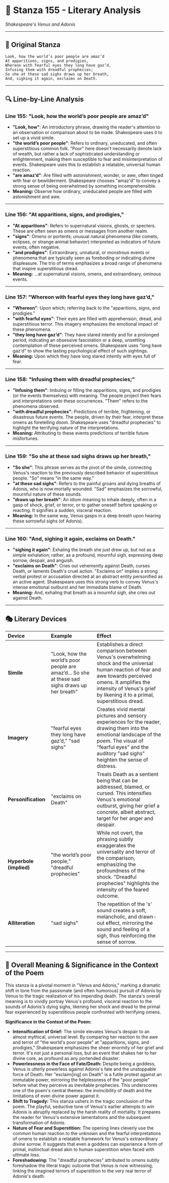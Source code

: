 # 🌹 Stanza 155 - Literary Analysis
*Shakespeare's Venus and Adonis*

---

## 📖 Original Stanza
```
Look, how the world’s poor people are amaz’d        
At apparitions, signs, and prodigies,
Whereon with fearful eyes they long have gaz’d,
Infusing them with dreadful prophecies;     
So she at these sad sighs draws up her breath,
And, sighing it again, exclaims on Death.
```

---

## 🔍 Line-by-Line Analysis

### Line 155: "Look, how the world’s poor people are amaz’d"
*   **"Look, how"**: An introductory phrase, drawing the reader's attention to an observation or comparison about to be made. Shakespeare uses it to set up a vivid simile.
*   **"the world’s poor people"**: Refers to ordinary, uneducated, and often superstitious common folk. "Poor" here doesn't necessarily denote lack of wealth, but rather a lack of sophisticated understanding or enlightenment, making them susceptible to fear and misinterpretation of events. Shakespeare uses this to establish a relatable, universal human reaction.
*   **"are amaz’d"**: Are filled with astonishment, wonder, or awe, often tinged with fear or bewilderment. Shakespeare chooses "amaz'd" to convey a strong sense of being overwhelmed by something incomprehensible.
*   **Meaning:** Observe how ordinary, uneducated people are filled with astonishment and awe.

---

### Line 156: "At apparitions, signs, and prodigies,"
*   **"At apparitions"**: Refers to supernatural visions, ghosts, or specters. These are often seen as omens or messages from another realm.
*   **"signs"**: Omens or portents; unusual natural phenomena (like comets, eclipses, or strange animal behavior) interpreted as indicators of future events, often negative.
*   **"and prodigies"**: Extraordinary, unnatural, or monstrous events or phenomena that are typically seen as foreboding or indicating divine displeasure. The trio of terms emphasizes a broad range of phenomena that inspire superstitious dread.
*   **Meaning:** ...at supernatural visions, omens, and extraordinary, ominous events.

---

### Line 157: "Whereon with fearful eyes they long have gaz’d,"
*   **"Whereon"**: Upon which; referring back to the "apparitions, signs, and prodigies."
*   **"with fearful eyes"**: Their eyes are filled with apprehension, dread, and superstitious terror. This imagery emphasizes the emotional impact of these phenomena.
*   **"they long have gaz’d"**: They have stared intently and for a prolonged period, indicating an obsessive fascination or a deep, unsettling contemplation of these perceived omens. Shakespeare uses "long have gaz'd" to show the lasting psychological effect of such sightings.
*   **Meaning:** Upon which they have long stared intently with eyes full of fear.

---

### Line 158: "Infusing them with dreadful prophecies;"
*   **"Infusing them"**: Imbuing or filling the apparitions, signs, and prodigies (or the events themselves) with meaning. The people project their fears and interpretations onto these occurrences. "Them" refers to the phenomena observed.
*   **"with dreadful prophecies"**: Predictions of terrible, frightening, or disastrous future events. The people, driven by their fear, interpret these omens as foretelling doom. Shakespeare uses "dreadful prophecies" to highlight the terrifying nature of the interpretations.
*   **Meaning:** Attributing to these events predictions of terrible future misfortunes.

---

### Line 159: "So she at these sad sighs draws up her breath,"
*   **"So she"**: This phrase serves as the pivot of the simile, connecting Venus's reaction to the previously described behavior of superstitious people. "So" means "in the same way."
*   **"at these sad sighs"**: Refers to the painful groans and dying breaths of Adonis, who is now mortally wounded. "Sad" emphasizes the sorrowful, mournful nature of these sounds.
*   **"draws up her breath"**: An idiom meaning to inhale deeply, often in a gasp of shock, grief, or terror, or to gather oneself before speaking or reacting. It signifies a sudden, visceral reaction.
*   **Meaning:** In the same way, Venus gasps in a deep breath upon hearing these sorrowful sighs (of Adonis).

---

### Line 160: "And, sighing it again, exclaims on Death."
*   **"sighing it again"**: Exhaling the breath she just drew up, but not as a simple exhalation; rather, as a profound, mournful sigh, expressing deep sorrow, despair, and anguish.
*   **"exclaims on Death"**: Cries out vehemently against Death, curses Death, or laments Death's cruel action. "Exclaims on" implies a strong verbal protest or accusation directed at an abstract entity personified as an active agent. Shakespeare uses this strong verb to convey Venus's intense emotional outburst and her immediate blame of Death.
*   **Meaning:** And, exhaling that breath as a mournful sigh, she cries out against Death.

---

## 🎭 Literary Devices

| Device          | Example                                                 | Effect                                                                                                                                                                                                            |
| :-------------- | :------------------------------------------------------ | :---------------------------------------------------------------------------------------------------------------------------------------------------------------------------------------------------------------- |
| **Simile**      | "Look, how the world’s poor people are amaz’d... So she at these sad sighs draws up her breath"                                | Establishes a direct comparison between Venus's overwhelming shock and the universal human reaction of fear and awe towards perceived omens. It amplifies the intensity of Venus's grief by likening it to a primal, superstitious dread. |
| **Imagery**     | "fearful eyes they long have gaz’d," "sad sighs"        | Creates vivid mental pictures and sensory experiences for the reader, drawing them into the emotional landscape of the poem. The visual of "fearful eyes" and the auditory "sad sighs" heighten the sense of distress. |
| **Personification** | "exclaims on Death"                                     | Treats Death as a sentient being that can be addressed, blamed, or cursed. This intensifies Venus's emotional outburst, giving her grief a concrete, albeit abstract, target for her anger and despair.                         |
| **Hyperbole (implied)** | "the world’s poor people," "dreadful prophecies"       | While not overt, the phrasing subtly exaggerates the universality and terror of the comparison, emphasizing the profoundness of the shock. "Dreadful prophecies" highlights the intensity of the feared outcome.         |
| **Alliteration** | "sad sighs"                                             | The repetition of the 's' sound creates a soft, melancholic, and drawn-out effect, mirroring the sound and feeling of a sigh, thus reinforcing the sense of sorrow.                                                           |

---

## 🎯 Overall Meaning & Significance in the Context of the Poem

This stanza is a pivotal moment in "Venus and Adonis," marking a dramatic shift in tone from the passionate (and often humorous) pursuit of Adonis by Venus to the tragic realization of his impending death. The stanza's overall meaning is to vividly portray Venus's profound, visceral reaction to the sounds of Adonis's dying sighs, likening her shock and dread to the primal fear experienced by superstitious people confronted with terrifying omens.

**Significance in the Context of the Poem:**

*   **Intensification of Grief:** The simile elevates Venus's despair to an almost mythical, universal level. By comparing her reaction to the awe and terror of "the world's poor people" at "apparitions, signs, and prodigies," Shakespeare emphasizes the sheer enormity of her grief and terror. It's not just a personal loss, but an event that shakes her to her divine core, as profound as any portended disaster.
*   **Powerlessness in the Face of Fate/Death:** Despite being a goddess, Venus is utterly powerless against Adonis's fate and the unstoppable force of Death. Her "exclaim[ing] on Death" is a futile protest against an immutable power, mirroring the helplessness of the "poor people" before what they perceive as inevitable prophecies. This underscores one of the poem's central themes: the invincibility of death and the limitations of even divine power against it.
*   **Shift to Tragedy:** This stanza ushers in the tragic conclusion of the poem. The playful, seductive tone of Venus's earlier attempts to win Adonis is abruptly replaced by the harsh reality of mortality. It prepares the reader for Venus's extensive lamentations and the subsequent transformation of Adonis.
*   **Nature of Fear and Superstition:** The opening lines cleverly use the common human reaction to the unknown and the fearful interpretations of omens to establish a relatable framework for Venus's extraordinary divine sorrow. It suggests that even a goddess can experience a form of primal, instinctual dread akin to human superstition when faced with ultimate loss.
*   **Foreshadowing:** The "dreadful prophecies" attributed to omens subtly foreshadow the literal tragic outcome that Venus is now witnessing, linking the imagined terrors of superstition to the very real terror of Adonis's death.
